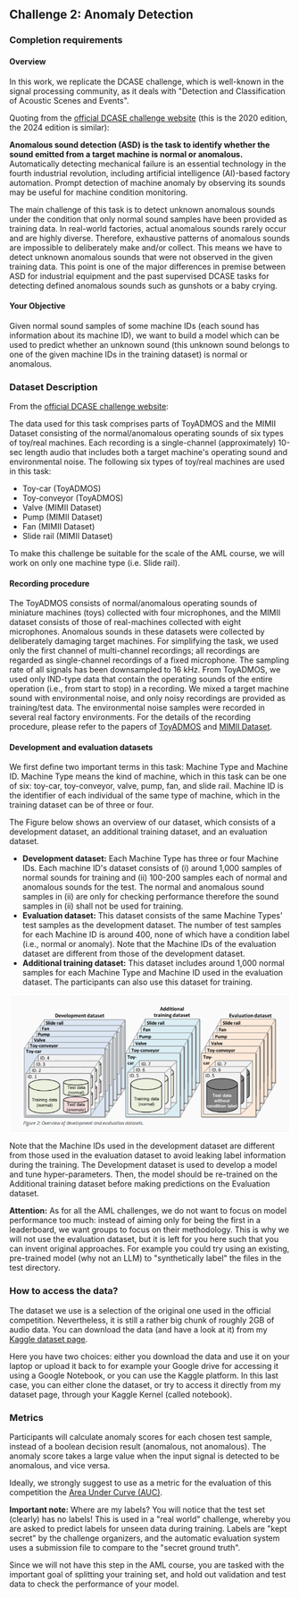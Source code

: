 ## Challenge 2: Anomaly Detection

### Completion requirements

#### Overview

In this work, we replicate the DCASE challenge, which is well-known in the signal processing community, as it deals with "Detection and Classification of Acoustic Scenes and Events".

Quoting from the [official DCASE challenge website](https://dcase.community/challenge2020/task-unsupervised-detection-of-anomalous-sounds) (this is the 2020 edition, the 2024 edition is similar):

**Anomalous sound detection (ASD) is the task to identify whether the sound emitted from a target machine is normal or anomalous.** Automatically detecting mechanical failure is an essential technology in the fourth industrial revolution, including artificial intelligence (AI)-based factory automation. Prompt detection of machine anomaly by observing its sounds may be useful for machine condition monitoring.

The main challenge of this task is to detect unknown anomalous sounds under the condition that only normal sound samples have been provided as training data. In real-world factories, actual anomalous sounds rarely occur and are highly diverse. Therefore, exhaustive patterns of anomalous sounds are impossible to deliberately make and/or collect. This means we have to detect unknown anomalous sounds that were not observed in the given training data. This point is one of the major differences in premise between ASD for industrial equipment and the past supervised DCASE tasks for detecting defined anomalous sounds such as gunshots or a baby crying.

#### Your Objective

Given normal sound samples of some machine IDs (each sound has information about its machine ID), we want to build a model which can be used to predict whether an unknown sound (this unknown sound belongs to one of the given machine IDs in the training dataset) is normal or anomalous.

### Dataset Description

From the [official DCASE challenge website](https://dcase.community/challenge2020/task-unsupervised-detection-of-anomalous-sounds):

The data used for this task comprises parts of ToyADMOS and the MIMII Dataset consisting of the normal/anomalous operating sounds of six types of toy/real machines. Each recording is a single-channel (approximately) 10-sec length audio that includes both a target machine's operating sound and environmental noise. The following six types of toy/real machines are used in this task:

- Toy-car (ToyADMOS)
- Toy-conveyor (ToyADMOS)
- Valve (MIMII Dataset)
- Pump (MIMII Dataset)
- Fan (MIMII Dataset)
- Slide rail (MIMII Dataset)

To make this challenge be suitable for the scale of the AML course, we will work on only one machine type (i.e. Slide rail).

#### Recording procedure

The ToyADMOS consists of normal/anomalous operating sounds of miniature machines (toys) collected with four microphones, and the MIMII dataset consists of those of real-machines collected with eight microphones. Anomalous sounds in these datasets were collected by deliberately damaging target machines. For simplifying the task, we used only the first channel of multi-channel recordings; all recordings are regarded as single-channel recordings of a fixed microphone. The sampling rate of all signals has been downsampled to 16 kHz. From ToyADMOS, we used only IND-type data that contain the operating sounds of the entire operation (i.e., from start to stop) in a recording. We mixed a target machine sound with environmental noise, and only noisy recordings are provided as training/test data. The environmental noise samples were recorded in several real factory environments. For the details of the recording procedure, please refer to the papers of [ToyADMOS](https://dcase.community/challenge2020/task-unsupervised-detection-of-anomalous-sounds) and [MIMII Dataset](https://dcase.community/challenge2020/task-unsupervised-detection-of-anomalous-sounds).

#### Development and evaluation datasets

We first define two important terms in this task: Machine Type and Machine ID. Machine Type means the kind of machine, which in this task can be one of six: toy-car, toy-conveyor, valve, pump, fan, and slide rail. Machine ID is the identifier of each individual of the same type of machine, which in the training dataset can be of three or four.

The Figure below shows an overview of our dataset, which consists of a development dataset, an additional training dataset, and an evaluation dataset.

- **Development dataset:** Each Machine Type has three or four Machine IDs. Each machine ID's dataset consists of (i) around 1,000 samples of normal sounds for training and (ii) 100-200 samples each of normal and anomalous sounds for the test. The normal and anomalous sound samples in (ii) are only for checking performance therefore the sound samples in (ii) shall not be used for training.
- **Evaluation dataset:** This dataset consists of the same Machine Types' test samples as the development dataset. The number of test samples for each Machine ID is around 400, none of which have a condition label (i.e., normal or anomaly). Note that the Machine IDs of the evaluation dataset are different from those of the development dataset.
- **Additional training dataset:** This dataset includes around 1,000 normal samples for each Machine Type and Machine ID used in the evaluation dataset. The participants can also use this dataset for training.

![image](dcase_data.png)

Note that the Machine IDs used in the development dataset are different from those used in the evaluation dataset to avoid leaking label information during the training. The Development dataset is used to develop a model and tune hyper-parameters. Then, the model should be re-trained on the Additional training dataset before making predictions on the Evaluation dataset.

**Attention:** As for all the AML challenges, we do not want to focus on model performance too much: instead of aiming only for being the first in a leaderboard, we want groups to focus on their methodology. This is why we will not use the evaluation dataset, but it is left for you here such that you can invent original approaches. For example you could try using an existing, pre-trained model (why not an LLM) to "synthetically label" the files in the test directory.

### How to access the data?

The dataset we use is a selection of the original one used in the official competition. Nevertheless, it is still a rather big chunk of roughly 2GB of audio data. You can download the data (and have a look at it) from my [Kaggle dataset page](https://www.kaggle.com/datasets/michiard/dcase-aml).

Here you have two choices: either you download the data and use it on your laptop or upload it back to for example your Google drive for accessing it using a Google Notebook, or you can use the Kaggle platform. In this last case, you can either clone the dataset, or try to access it directly from my dataset page, through your Kaggle Kernel (called notebook).

### Metrics

Participants will calculate anomaly scores for each chosen test sample, instead of a boolean decision result (anomalous, not anomalous). The anomaly score takes a large value when the input signal is detected to be anomalous, and vice versa.

Ideally, we strongly suggest to use as a metric for the evaluation of this competition the [Area Under Curve (AUC)](https://en.wikipedia.org/wiki/Receiver_operating_characteristic).

**Important note:**
Where are my labels? You will notice that the test set (clearly) has no labels! This is used in a "real world" challenge, whereby you are asked to predict labels for unseen data during training. Labels are "kept secret" by the challenge organizers, and the automatic evaluation system uses a submission file to compare to the "secret ground truth".

Since we will not have this step in the AML course, you are tasked with the important goal of splitting your training set, and hold out validation and test data to check the performance of your model.
